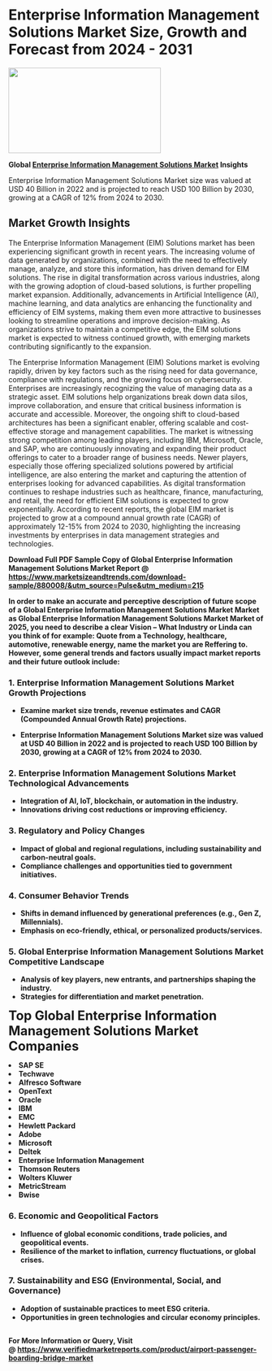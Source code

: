 <H1>Enterprise Information Management Solutions Market Size, Growth and Forecast from 2024 - 2031</H1><img class="aligncenter size-medium wp-image-584254" src="https://thirdeyenews.in/wp-content/uploads/2024/09/Global-Market-Research-300x168.jpeg" alt="" width="300" height="168" /><p><strong>Global&nbsp;<a href="https://www.marketsizeandtrends.com/download-sample/880008/&amp;utm_source=Pulse&amp;utm_medium=215">Enterprise Information Management Solutions Market</a> Insights</strong></p><p>Enterprise Information Management Solutions Market size was valued at USD 40 Billion in 2022 and is projected to reach USD 100 Billion by 2030, growing at a CAGR of 12% from 2024 to 2030.</p><p><h2>Market Growth Insights</h2> <p>The Enterprise Information Management (EIM) Solutions market has been experiencing significant growth in recent years. The increasing volume of data generated by organizations, combined with the need to effectively manage, analyze, and store this information, has driven demand for EIM solutions. The rise in digital transformation across various industries, along with the growing adoption of cloud-based solutions, is further propelling market expansion. Additionally, advancements in Artificial Intelligence (AI), machine learning, and data analytics are enhancing the functionality and efficiency of EIM systems, making them even more attractive to businesses looking to streamline operations and improve decision-making. As organizations strive to maintain a competitive edge, the EIM solutions market is expected to witness continued growth, with emerging markets contributing significantly to the expansion.</p> <p><strong></strong></p> <p>The Enterprise Information Management (EIM) Solutions market is evolving rapidly, driven by key factors such as the rising need for data governance, compliance with regulations, and the growing focus on cybersecurity. Enterprises are increasingly recognizing the value of managing data as a strategic asset. EIM solutions help organizations break down data silos, improve collaboration, and ensure that critical business information is accurate and accessible. Moreover, the ongoing shift to cloud-based architectures has been a significant enabler, offering scalable and cost-effective storage and management capabilities. The market is witnessing strong competition among leading players, including IBM, Microsoft, Oracle, and SAP, who are continuously innovating and expanding their product offerings to cater to a broader range of business needs. Newer players, especially those offering specialized solutions powered by artificial intelligence, are also entering the market and capturing the attention of enterprises looking for advanced capabilities. As digital transformation continues to reshape industries such as healthcare, finance, manufacturing, and retail, the need for efficient EIM solutions is expected to grow exponentially. According to recent reports, the global EIM market is projected to grow at a compound annual growth rate (CAGR) of approximately 12-15% from 2024 to 2030, highlighting the increasing investments by enterprises in data management strategies and technologies.</p> <p><strong></p><p><span class=""><strong>Download Full PDF Sample Copy of Global Enterprise Information Management Solutions Market Report</strong> @ <a href="https://www.marketsizeandtrends.com/download-sample/880008/&amp;utm_source=Pulse&amp;utm_medium=215" target="_blank">https://www.marketsizeandtrends.com/download-sample/880008/&amp;utm_source=Pulse&amp;utm_medium=215</a></span></p><p>In order to make an accurate and perceptive description of future scope of a Global&nbsp;Enterprise Information Management Solutions Market Market as Global&nbsp;Enterprise Information Management Solutions Market Market of 2025, you need to describe a clear Vision &ndash; What Industry or Linda can you think of for example: Quote from a Technology, healthcare, automotive, renewable energy, name the market you are Reffering to. However, some general trends and factors usually impact market reports and their future outlook include:</p><h3>1.&nbsp;<strong>Enterprise Information Management Solutions Market Growth Projections</strong></h3><ul><li>Examine market size trends, revenue estimates and CAGR (Compounded Annual Growth Rate) projections.</li><li><p>Enterprise Information Management Solutions Market size was valued at USD 40 Billion in 2022 and is projected to reach USD 100 Billion by 2030, growing at a CAGR of 12% from 2024 to 2030.</p></li></ul><h3>2.&nbsp;<strong>Enterprise Information Management Solutions Market Technological Advancements</strong></h3><ul><li>Integration of AI, IoT, blockchain, or automation in the industry.</li><li>Innovations driving cost reductions or improving efficiency.</li></ul><h3>3.&nbsp;<strong>Regulatory and Policy Changes</strong></h3><ul><li>Impact of global and regional regulations, including sustainability and carbon-neutral goals.</li><li>Compliance challenges and opportunities tied to government initiatives.</li></ul><h3>4.&nbsp;<strong>Consumer Behavior Trends</strong></h3><ul><li>Shifts in demand influenced by generational preferences (e.g., Gen Z, Millennials).</li><li>Emphasis on eco-friendly, ethical, or personalized products/services.</li></ul><h3>5.&nbsp;<strong>Global Enterprise Information Management Solutions Market Competitive Landscape</strong></h3><ul><li>Analysis of key players, new entrants, and partnerships shaping the industry.</li><li>Strategies for differentiation and market penetration.</li></ul><p data-pm-slice="1 1 []"><span style="color: inherit; font-family: inherit; font-size: 25px;">Top Global Enterprise Information Management Solutions Market Companies</span></p><div class="" data-test-id=""><p><li>SAP SE</li><li> Techwave</li><li> Alfresco Software</li><li> OpenText</li><li> Oracle</li><li> IBM</li><li> EMC</li><li> Hewlett Packard</li><li> Adobe</li><li> Microsoft</li><li> Deltek</li><li> Enterprise Information Management</li><li> Thomson Reuters</li><li> Wolters Kluwer</li><li> MetricStream</li><li> Bwise</li></p></div><h3>6.&nbsp;<strong>Economic and Geopolitical Factors</strong></h3><ul><li>Influence of global economic conditions, trade policies, and geopolitical events.</li><li>Resilience of the market to inflation, currency fluctuations, or global crises.</li></ul><h3>7.&nbsp;<strong>Sustainability and ESG (Environmental, Social, and Governance)</strong></h3><ul><li>Adoption of sustainable practices to meet ESG criteria.</li><li>Opportunities in green technologies and circular economy principles.</li></ul><h2><strong style="font-size: 14px;">For More Information or Query, Visit @&nbsp;</strong><a style="background-color: #ffffff; font-size: 14px;" href="https://www.marketsizeandtrends.com/report/enterprise-information-management-solutions-market/" target="_blank">https://www.verifiedmarketreports.com/product/airport-passenger-boarding-bridge-market</a></h2>
